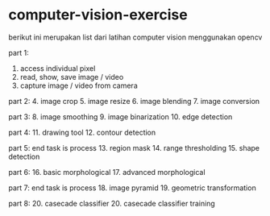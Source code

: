 # computer-vision-exercise

berikut ini merupakan list dari latihan computer vision menggunakan opencv

part 1:
1.  access individual pixel
2.  read, show, save image / video
3.  capture image / video from camera

part 2:
4.  image crop
5.  image resize
6.  image blending
7.  image conversion

part 3:
8.  image smoothing
9.  image binarization
10. edge detection

part 4: 
11. drawing tool
12. contour detection

part 5: end task is process
13. region mask
14. range thresholding
15. shape detection

part 6:
16. basic morphological 
17. advanced morphological 

part 7: end task is process
18. image pyramid
19. geometric transformation

part 8: 
20. casecade classifier
20. casecade classifier training
